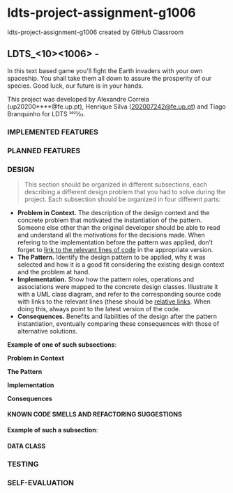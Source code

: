 # ldts-project-assignment-g1006
ldts-project-assignment-g1006 created by GitHub Classroom
## LDTS_<10><1006> - <Space Invaders>


In this text based game you'll fight the Earth invaders with your own spaceship. You shall take them all down to assure the prosperity of our species. Good luck, our future is in your hands.

This project was developed by Alexandre Correia (up20200****@fe.up.pt), Henrique Silva (202007242@fe.up.pt) and Tiago Branquinho for LDTS 2021⁄22.

### IMPLEMENTED FEATURES


### PLANNED FEATURES


### DESIGN

> This section should be organized in different subsections, each describing a different design problem that you had to solve during the project. Each subsection should be organized in four different parts:

- **Problem in Context.** The description of the design context and the concrete problem that motivated the instantiation of the pattern. Someone else other than the original developer should be able to read and understand all the motivations for the decisions made. When refering to the implementation before the pattern was applied, don’t forget to [link to the relevant lines of code](https://help.github.com/en/articles/creating-a-permanent-link-to-a-code-snippet) in the appropriate version.
- **The Pattern.** Identify the design pattern to be applied, why it was selected and how it is a good fit considering the existing design context and the problem at hand.
- **Implementation.** Show how the pattern roles, operations and associations were mapped to the concrete design classes. Illustrate it with a UML class diagram, and refer to the corresponding source code with links to the relevant lines (these should be [relative links](https://help.github.com/en/articles/about-readmes#relative-links-and-image-paths-in-readme-files). When doing this, always point to the latest version of the code.
- **Consequences.** Benefits and liabilities of the design after the pattern instantiation, eventually comparing these consequences with those of alternative solutions.

**Example of one of such subsections**:


**Problem in Context**


**The Pattern**


**Implementation**


**Consequences**


#### KNOWN CODE SMELLS AND REFACTORING SUGGESTIONS


**Example of such a subsection**:


#### DATA CLASS


### TESTING


### SELF-EVALUATION
